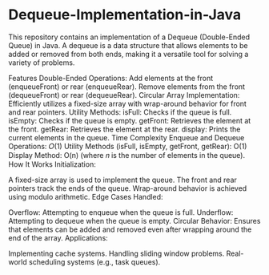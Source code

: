 # Dequeue-Implementation-in-Java

This repository contains an implementation of a Dequeue (Double-Ended Queue) in Java. A dequeue is a data structure that allows elements to be added or removed from both ends, making it a versatile tool for solving a variety of problems.

Features
Double-Ended Operations:
Add elements at the front (enqueueFront) or rear (enqueueRear).
Remove elements from the front (dequeueFront) or rear (dequeueRear).
Circular Array Implementation:
Efficiently utilizes a fixed-size array with wrap-around behavior for front and rear pointers.
Utility Methods:
isFull: Checks if the queue is full.
isEmpty: Checks if the queue is empty.
getFront: Retrieves the element at the front.
getRear: Retrieves the element at the rear.
display: Prints the current elements in the queue.
Time Complexity
Enqueue and Dequeue Operations: 𝑂(1)
Utility Methods (isFull, isEmpty, getFront, getRear): O(1)
Display Method: O(n) (where 𝑛
is the number of elements in the queue).
How It Works
Initialization:

A fixed-size array is used to implement the queue.
The front and rear pointers track the ends of the queue.
Wrap-around behavior is achieved using modulo arithmetic.
Edge Cases Handled:

Overflow: Attempting to enqueue when the queue is full.
Underflow: Attempting to dequeue when the queue is empty.
Circular Behavior: Ensures that elements can be added and removed even after wrapping around the end of the array.
Applications:

Implementing cache systems.
Handling sliding window problems.
Real-world scheduling systems (e.g., task queues).
